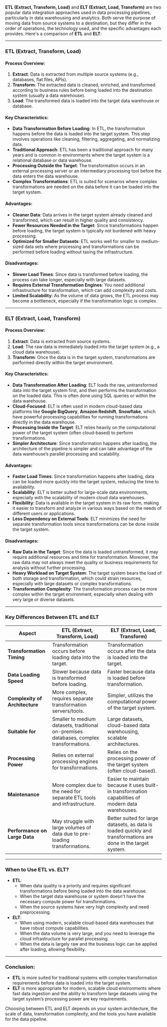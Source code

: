 **ETL (Extract, Transform, Load)** and **ELT (Extract, Load, Transform)** are two popular data integration approaches used in data processing pipelines, particularly in data warehousing and analytics. Both serve the purpose of moving data from source systems to a destination, but they differ in the order of operations, the technology used, and the specific advantages each provides. Here's a comparison of **ETL** and **ELT**:

---

### **ETL (Extract, Transform, Load)**

#### **Process Overview**:

1. **Extract**: Data is extracted from multiple source systems (e.g., databases, flat files, APIs).
2. **Transform**: The extracted data is cleaned, enriched, and transformed according to business rules before being loaded into the destination system (usually a data warehouse).
3. **Load**: The transformed data is loaded into the target data warehouse or database.

#### **Key Characteristics**:

- **Data Transformation Before Loading**: In ETL, the transformation happens before the data is loaded into the target system. This step involves operations like cleaning, filtering, aggregating, and normalizing data.
- **Traditional Approach**: ETL has been a traditional approach for many years and is common in environments where the target system is a relational database or data warehouse.
- **Processing Outside the Target**: The transformation occurs in an external processing server or an intermediary processing tool before the data enters the data warehouse.
- **Complex Transformations**: ETL is suited for scenarios where complex transformations are needed on the data before it can be loaded into the target system.

#### **Advantages**:

- **Cleaner Data**: Data arrives in the target system already cleaned and transformed, which can result in higher quality and consistency.
- **Fewer Resources Needed in the Target**: Since transformations happen before loading, the target system is typically not burdened with heavy processing.
- **Optimized for Smaller Datasets**: ETL works well for smaller to medium-sized data sets where processing and transformations can be performed before loading without taxing the infrastructure.

#### **Disadvantages**:

- **Slower Load Times**: Since data is transformed before loading, the process can take longer, especially with large datasets.
- **Requires External Transformation Engines**: You need additional infrastructure for transformation, which can add complexity and costs.
- **Limited Scalability**: As the volume of data grows, the ETL process may become a bottleneck, especially if the transformation logic is complex.

---

### **ELT (Extract, Load, Transform)**

#### **Process Overview**:

1. **Extract**: Data is extracted from source systems.
2. **Load**: The raw data is immediately loaded into the target system (e.g., a cloud data warehouse).
3. **Transform**: Once the data is in the target system, transformations are performed directly within the target environment.

#### **Key Characteristics**:

- **Data Transformation After Loading**: ELT loads the raw, untransformed data into the target system first, and then performs the transformation on the loaded data. This is often done using SQL queries or within the data warehouse.
- **Cloud-Focused**: ELT is often used in modern cloud-based data platforms like **Google BigQuery**, **Amazon Redshift**, **Snowflake**, which have powerful processing capabilities for running transformations directly in the data warehouse.
- **Processing Inside the Target**: ELT relies heavily on the computational power of the target system (often cloud-based) to perform transformations.
- **Simpler Architecture**: Since transformation happens after loading, the architecture of the pipeline is simpler and can take advantage of the data warehouse’s parallel processing and scalability.

#### **Advantages**:

- **Faster Load Times**: Since transformation happens after loading, data can be loaded more quickly into the target system, reducing the time to availability.
- **Scalability**: ELT is better suited for large-scale data environments, especially with the scalability of modern cloud data warehouses.
- **Flexibility**: Data is available in the target system in its raw form, making it easier to transform and analyze in various ways based on the needs of different users or applications.
- **Less Dependency on External Tools**: ELT minimizes the need for separate transformation tools since transformations can be done inside the target system.

#### **Disadvantages**:

- **Raw Data in the Target**: Since the data is loaded untransformed, it may require additional resources and time for transformation. Moreover, the raw data may not always meet the quality or business requirements for analysis without further processing.
- **Heavy Workload on Target System**: The target system bears the load of both storage and transformation, which could strain resources, especially with large datasets or complex transformations.
- **Transformation Complexity**: The transformation process can be more complex within the target environment, especially when dealing with very large or diverse datasets.

---

### **Key Differences Between ETL and ELT**

| **Aspect**                     | **ETL (Extract, Transform, Load)**                                                      | **ELT (Extract, Load, Transform)**                                                                             |
| ------------------------------ | --------------------------------------------------------------------------------------- | -------------------------------------------------------------------------------------------------------------- |
| **Transformation Timing**      | Transformation occurs before loading data into the target.                              | Transformation occurs after the data is loaded into the target.                                                |
| **Data Loading Speed**         | Slower because data is transformed before loading.                                      | Faster because data is loaded before transformation.                                                           |
| **Complexity of Architecture** | More complex, requires separate transformation servers/tools.                           | Simpler, utilizes the computational power of the target system.                                                |
| **Suitable for**               | Smaller to medium datasets, traditional on-premises databases, complex transformations. | Large datasets, cloud-based data warehousing, scalable architectures.                                          |
| **Processing Power**           | Relies on external processing engines for transformations.                              | Relies on the processing power of the target system (often cloud-based).                                       |
| **Maintenance**                | More complex due to the need for separate ETL tools and infrastructure.                 | Easier to maintain because it uses built-in transformation capabilities of modern data warehouses.             |
| **Performance on Large Data**  | May struggle with large volumes of data due to pre-loading transformations.             | Better suited for large datasets, as data is loaded quickly and transformations are done in the target system. |

---

### **When to Use ETL vs. ELT?**

- **ETL**:
  - When data quality is a priority and requires significant transformations before being loaded into the data warehouse.
  - When the target data warehouse or system doesn't have the necessary compute power for transformations.
  - When the source systems have very high complexity and need preprocessing.
- **ELT**:
  - When using modern, scalable cloud-based data warehouses that have robust compute capabilities.
  - When the data volume is very large, and you need to leverage the cloud infrastructure for parallel processing.
  - When the data is largely raw and the business logic can be applied after loading, allowing flexibility.

---

### Conclusion:

- **ETL** is more suited for traditional systems with complex transformation requirements before data is loaded into the target system.
- **ELT** is more appropriate for modern, scalable cloud environments where fast data ingestion and the ability to transform large datasets using the target system’s processing power are key requirements.

Choosing between ETL and ELT depends on your system architecture, the scale of data, transformation complexity, and the tools you have available for the data pipeline.
